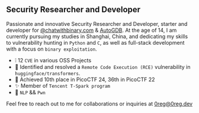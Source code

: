 ## Security Researcher and Developer

Passionate and innovative Security Researcher and Developer, starter and developer for [@chatwithbinary.com](https://chatwithbinary.com) & [AutoGDB](https://github.com/retr0reg/AutoGDB). At the age of 14, I am currently pursuing my studies in Shanghai, China, and dedicating my skills to vulnerability hunting in `Python` and `C`, as well as full-stack development with a focus on `binary exploitation`.



- ❕ 12 `CVE` in various OSS Projects
- 🤗 Identified and resolved a `Remote Code Execution (RCE)` vulnerability in `huggingface/transformers`.
- 🚩 Achieved 10th place in PicoCTF 24, 36th in PicoCTF 22
- ✨ Member of `Tencent T-Spark program`
- 👀 `NLP` && `Pwn`
  
Feel free to reach out to me for collaborations or inquiries at 0reg@0reg.dev
